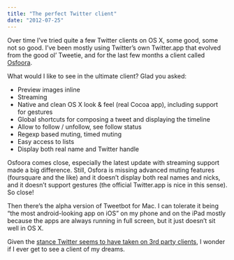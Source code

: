 ```yaml
---
title: "The perfect Twitter client"
date: "2012-07-25"
---
```


Over time I’ve tried quite a few Twitter clients on OS X, some good, some not so good. I’ve been mostly using Twitter’s own Twitter.app that evolved from the good ol’ Tweetie, and for the last few months a client called [Osfoora]("http://osfoora.com/mac/").

What would I like to see in the ultimate client? Glad you asked:

- Preview images inline
- Streaming
- Native and clean OS X look & feel (real Cocoa app), including support for gestures
- Global shortcuts for composing a tweet and displaying the timeline
- Allow to follow / unfollow, see follow status
- Regexp based muting, timed muting
- Easy access to lists
- Display both real name and Twitter handle

Osfoora comes close, especially the latest update with streaming support made a big difference. Still, Osfora is missing advanced muting features (foursquare and the like) and it doesn’t display both real names and nicks, and it doesn’t support gestures (the official Twitter.app is nice in this sense). So close!

Then there’s the alpha version of Tweetbot for Mac. I can tolerate it being “the most android-looking app on iOS” on my phone and on the iPad mostly because the apps are always running in full screen, but it just doesn’t sit well in OS X.

Given the [stance Twitter seems to have taken on 3rd party clients]("http://arstechnica.com/information-technology/2011/03/twitter-tells-third-party-devs-to-stop-making-twitter-client-apps/"), I wonder if I ever get to see a client of my dreams.
